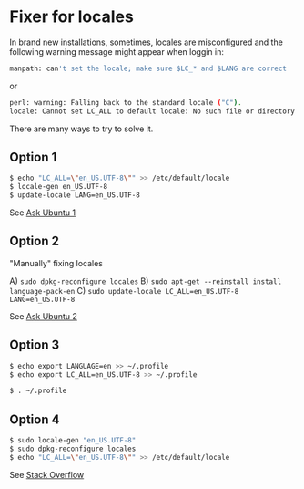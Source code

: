 # Fixer for locales

In brand new installations, sometimes, locales are misconfigured and the following warning message might appear when loggin in:

```bash
manpath: can't set the locale; make sure $LC_* and $LANG are correct
```

or

```bash
perl: warning: Falling back to the standard locale ("C").
locale: Cannot set LC_ALL to default locale: No such file or directory
```

There are many ways to try to solve it.

## Option 1

```bash
$ echo "LC_ALL=\"en_US.UTF-8\"" >> /etc/default/locale
$ locale-gen en_US.UTF-8
$ update-locale LANG=en_US.UTF-8
```

See [Ask Ubuntu 1](http://askubuntu.com/a/144448/167553)

## Option 2

"Manually" fixing locales

A) `sudo dpkg-reconfigure locales`
B) `sudo apt-get --reinstall install language-pack-en`
C) `sudo update-locale LC_ALL=en_US.UTF-8 LANG=en_US.UTF-8`

See [Ask Ubuntu 2](https://askubuntu.com/a/144244/167553)

## Option 3

```bash
$ echo export LANGUAGE=en >> ~/.profile
$ echo export LC_ALL=en_US.UTF-8 >> ~/.profile

$ . ~/.profile
```

## Option 4

```bash
$ sudo locale-gen "en_US.UTF-8"
$ sudo dpkg-reconfigure locales
$ echo "LC_ALL=\"en_US.UTF-8\"" >> /etc/default/locale
```

See [Stack Overflow](https://stackoverflow.com/a/46946414/1407371)
